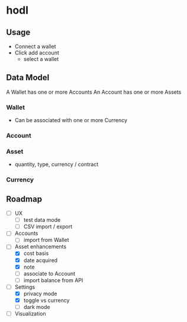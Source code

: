 # hodl

## Usage

- Connect a wallet
- Click add account
  - select a wallet
## Data Model

A Wallet has one or more Accounts
An Account has one or more Assets

### Wallet

- Can be associated with one or more Currency

### Account

### Asset

- quantity, type, currency / contract

### Currency



## Roadmap

- [ ] UX
  - [ ] test data mode
  - [ ] CSV import / export 
- [ ] Accounts
  - [ ] import from Wallet
- [ ] Asset enhancements
  - [x] cost basis
  - [x] date acquired
  - [x] note
  - [ ] associate to Account
  - [ ] import balance from API
- [ ] Settings
  - [x] privacy mode
  - [x] toggle vs currency
  - [ ] dark mode
- [ ] Visualization
